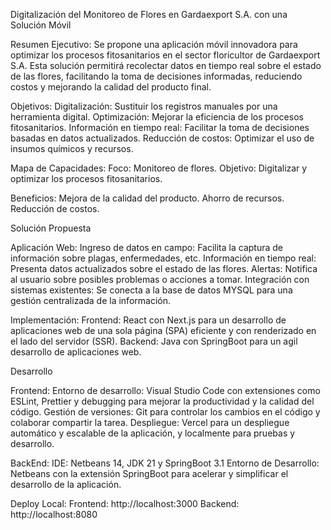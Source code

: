 Digitalización del Monitoreo de Flores en Gardaexport S.A. con una Solución Móvil

Resumen Ejecutivo:
Se propone una aplicación móvil innovadora para optimizar los procesos fitosanitarios en el sector floricultor de Gardaexport S.A. Esta solución permitirá recolectar datos en tiempo real sobre el estado de las flores, facilitando la toma de decisiones informadas, reduciendo costos y mejorando la calidad del producto final.

Objetivos:
Digitalización: Sustituir los registros manuales por una herramienta digital.
Optimización: Mejorar la eficiencia de los procesos fitosanitarios.
Información en tiempo real: Facilitar la toma de decisiones basadas en datos actualizados.
Reducción de costos: Optimizar el uso de insumos químicos y recursos.

Mapa de Capacidades:
Foco: Monitoreo de flores.
Objetivo: Digitalizar y optimizar los procesos fitosanitarios.

Beneficios:
Mejora de la calidad del producto.
Ahorro de recursos.
Reducción de costos.

Solución Propuesta

Aplicación Web:
Ingreso de datos en campo: Facilita la captura de información sobre plagas, enfermedades, etc.
Información en tiempo real: Presenta datos actualizados sobre el estado de las flores.
Alertas: Notifica al usuario sobre posibles problemas o acciones a tomar.
Integración con sistemas existentes: Se conecta a la base de datos MYSQL para una gestión centralizada de la información.

Implementación:
Frontend: React con Next.js para un desarrollo de aplicaciones web de una sola página (SPA) eficiente y con renderizado en el lado del servidor (SSR).
Backend: Java con SpringBoot para un agil desarrollo de aplicaciones web.

Desarrollo

Frontend:
Entorno de desarrollo: Visual Studio Code con extensiones como ESLint, Prettier y debugging para mejorar la productividad y la calidad del código.
Gestión de versiones: Git para controlar los cambios en el código y colaborar compartir la tarea.
Despliegue: Vercel para un despliegue automático y escalable de la aplicación, y localmente para pruebas y desarrollo.

BackEnd:
IDE: Netbeans 14, JDK 21 y SpringBoot 3.1
Entorno de Desarrollo: Netbeans con la extensión SpringBoot para acelerar y simplificar el desarrollo de la aplicación.

Deploy Local:
Frontend: http://localhost:3000
Backend: http://localhost:8080







